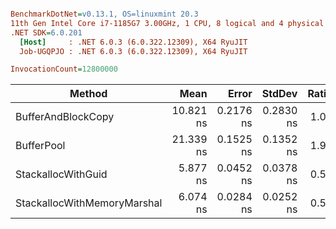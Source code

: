 ``` ini

BenchmarkDotNet=v0.13.1, OS=linuxmint 20.3
11th Gen Intel Core i7-1185G7 3.00GHz, 1 CPU, 8 logical and 4 physical cores
.NET SDK=6.0.201
  [Host]     : .NET 6.0.3 (6.0.322.12309), X64 RyuJIT
  Job-UGQPJO : .NET 6.0.3 (6.0.322.12309), X64 RyuJIT

InvocationCount=12800000  

```
|                      Method |      Mean |     Error |    StdDev | Ratio | RatioSD |  Gen 0 | Allocated |
|---------------------------- |----------:|----------:|----------:|------:|--------:|-------:|----------:|
|          BufferAndBlockCopy | 10.821 ns | 0.2176 ns | 0.2830 ns |  1.00 |    0.00 | 0.0063 |      40 B |
|                  BufferPool | 21.339 ns | 0.1525 ns | 0.1352 ns |  1.99 |    0.06 |      - |         - |
|          StackallocWithGuid |  5.877 ns | 0.0452 ns | 0.0378 ns |  0.55 |    0.02 |      - |         - |
| StackallocWithMemoryMarshal |  6.074 ns | 0.0284 ns | 0.0252 ns |  0.57 |    0.02 |      - |         - |
